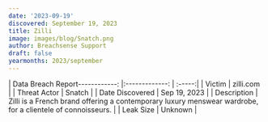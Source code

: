 ```yaml
---
date: '2023-09-19'
discovered: September 19, 2023
title: Zilli
image: images/blog/Snatch.png
author: Breachsense Support
draft: false
yearmonths: 2023/september
---
```


| Data Breach Report------------:     |:-------------:    | :-----:|
| Victim      | zilli.com      | 
| Threat Actor      | Snatch      | 
| Date Discovered      | Sep 19, 2023      | 
| Description      | Zilli is a French brand offering a contemporary luxury menswear wardrobe, for a clientele of connoisseurs.      | 
| Leak Size      | Unknown      | 

